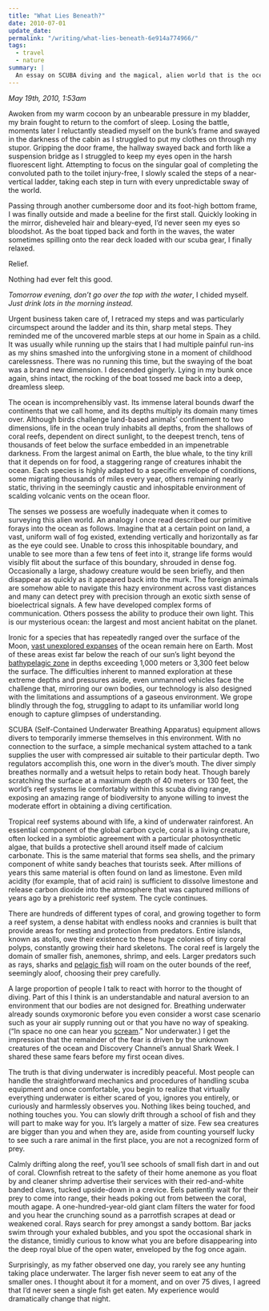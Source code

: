 ```yaml
---
title: "What Lies Beneath?"
date: 2010-07-01
update_date: 
permalink: "/writing/what-lies-beneath-6e914a774966/"
tags:
  - travel
  - nature
summary: |
  An essay on SCUBA diving and the magical, alien world that is the ocean.
---
```


_May 19th, 2010, 1:53am_

Awoken from my warm cocoon by an unbearable pressure in my bladder, my brain fought to return to the comfort of sleep. Losing the battle, moments later I reluctantly steadied myself on the bunk’s frame and swayed in the darkness of the cabin as I struggled to put my clothes on through my stupor. Gripping the door frame, the hallway swayed back and forth like a suspension bridge as I struggled to keep my eyes open in the harsh fluorescent light. Attempting to focus on the singular goal of completing the convoluted path to the toilet injury-free, I slowly scaled the steps of a near-vertical ladder, taking each step in turn with every unpredictable sway of the world.

Passing through another cumbersome door and its foot-high bottom frame, I was finally outside and made a beeline for the first stall. Quickly looking in the mirror, disheveled hair and bleary-eyed, I’d never seen my eyes so bloodshot. As the boat tipped back and forth in the waves, the water sometimes spilling onto the rear deck loaded with our scuba gear, I finally relaxed.

Relief.

Nothing had ever felt this good.

_Tomorrow evening, don’t go over the top with the water_, I chided myself. _Just drink lots in the morning instead._

Urgent business taken care of, I retraced my steps and was particularly circumspect around the ladder and its thin, sharp metal steps. They reminded me of the uncovered marble steps at our home in Spain as a child. It was usually while running up the stairs that I had multiple painful run-ins as my shins smashed into the unforgiving stone in a moment of childhood carelessness. There was no running this time, but the swaying of the boat was a brand new dimension. I descended gingerly. Lying in my bunk once again, shins intact, the rocking of the boat tossed me back into a deep, dreamless sleep.

The ocean is incomprehensibly vast. Its immense lateral bounds dwarf the continents that we call home, and its depths multiply its domain many times over. Although birds challenge land-based animals’ confinement to two dimensions, life in the ocean truly inhabits all depths, from the shallows of coral reefs, dependent on direct sunlight, to the deepest trench, tens of thousands of feet below the surface embedded in an impenetrable darkness. From the largest animal on Earth, the blue whale, to the tiny krill that it depends on for food, a staggering range of creatures inhabit the ocean. Each species is highly adapted to a specific envelope of conditions, some migrating thousands of miles every year, others remaining nearly static, thriving in the seemingly caustic and inhospitable environment of scalding volcanic vents on the ocean floor.

The senses we possess are woefully inadequate when it comes to surveying this alien world. An analogy I once read described our primitive forays into the ocean as follows. Imagine that at a certain point on land, a vast, uniform wall of fog existed, extending vertically and horizontally as far as the eye could see. Unable to cross this inhospitable boundary, and unable to see more than a few tens of feet into it, strange life forms would visibly flit about the surface of this boundary, shrouded in dense fog. Occasionally a large, shadowy creature would be seen briefly, and then disappear as quickly as it appeared back into the murk. The foreign animals are somehow able to navigate this hazy environment across vast distances and many can detect prey with precision through an exotic sixth sense of bioelectrical signals. A few have developed complex forms of communication. Others possess the ability to produce their own light. This is our mysterious ocean: the largest and most ancient habitat on the planet.

Ironic for a species that has repeatedly ranged over the surface of the Moon, [vast unexplored expanses](http://en.wikipedia.org/wiki/Ocean#Exploration) of the ocean remain here on Earth. Most of these areas exist far below the reach of our sun’s light beyond the [bathypelagic zone](http://en.wikipedia.org/wiki/Ocean#Regions_and_depths) in depths exceeding 1,000 meters or 3,300 feet below the surface. The difficulties inherent to manned exploration at these extreme depths and pressures aside, even unmanned vehicles face the challenge that, mirroring our own bodies, our technology is also designed with the limitations and assumptions of a gaseous environment. We grope blindly through the fog, struggling to adapt to its unfamiliar world long enough to capture glimpses of understanding.

SCUBA (Self-Contained Underwater Breathing Apparatus) equipment allows divers to temporarily immerse themselves in this environment. With no connection to the surface, a simple mechanical system attached to a tank supplies the user with compressed air suitable to their particular depth. Two regulators accomplish this, one worn in the diver’s mouth. The diver simply breathes normally and a wetsuit helps to retain body heat. Though barely scratching the surface at a maximum depth of 40 meters or 130 feet, the world’s reef systems lie comfortably within this scuba diving range, exposing an amazing range of biodiversity to anyone willing to invest the moderate effort in obtaining a diving certification.

Tropical reef systems abound with life, a kind of underwater rainforest. An essential component of the global carbon cycle, coral is a living creature, often locked in a symbiotic agreement with a particular photosynthetic algae, that builds a protective shell around itself made of calcium carbonate. This is the same material that forms sea shells, and the primary component of white sandy beaches that tourists seek. After millions of years this same material is often found on land as limestone. Even mild acidity (for example, that of acid rain) is sufficient to dissolve limestone and release carbon dioxide into the atmosphere that was captured millions of years ago by a prehistoric reef system. The cycle continues.

There are hundreds of different types of coral, and growing together to form a reef system, a dense habitat with endless nooks and crannies is built that provide areas for nesting and protection from predators. Entire islands, known as atolls, owe their existence to these huge colonies of tiny coral polyps, constantly growing their hard skeletons. The coral reef is largely the domain of smaller fish, anemones, shrimp, and eels. Larger predators such as rays, sharks and [pelagic fish](http://en.wikipedia.org/wiki/Pelagic_fish) will roam on the outer bounds of the reef, seemingly aloof, choosing their prey carefully.

A large proportion of people I talk to react with horror to the thought of diving. Part of this I think is an understandable and natural aversion to an environment that our bodies are not designed for. Breathing underwater already sounds oxymoronic before you even consider a worst case scenario such as your air supply running out or that you have no way of speaking. (“In space no one can hear you [scream](http://www.imdb.com/title/tt0078748/).” Nor underwater.) I get the impression that the remainder of the fear is driven by the unknown creatures of the ocean and Discovery Channel’s annual Shark Week. I shared these same fears before my first ocean dives.

The truth is that diving underwater is incredibly peaceful. Most people can handle the straightforward mechanics and procedures of handling scuba equipment and once comfortable, you begin to realize that virtually everything underwater is either scared of you, ignores you entirely, or curiously and harmlessly observes you. Nothing likes being touched, and nothing touches you. You can slowly drift through a school of fish and they will part to make way for you. It’s largely a matter of size. Few sea creatures are bigger than you and when they are, aside from counting yourself lucky to see such a rare animal in the first place, you are not a recognized form of prey.

Calmly drifting along the reef, you’ll see schools of small fish dart in and out of coral. Clownfish retreat to the safety of their home anemone as you float by and cleaner shrimp advertise their services with their red-and-white banded claws, tucked upside-down in a crevice. Eels patiently wait for their prey to come into range, their heads poking out from between the coral, mouth agape. A one-hundred-year-old giant clam filters the water for food and you hear the crunching sound as a parrotfish scrapes at dead or weakened coral. Rays search for prey amongst a sandy bottom. Bar jacks swim through your exhaled bubbles, and you spot the occasional shark in the distance, timidly curious to know what you are before disappearing into the deep royal blue of the open water, enveloped by the fog once again.

Surprisingly, as my father observed one day, you rarely see any hunting taking place underwater. The larger fish never seem to eat any of the smaller ones. I thought about it for a moment, and on over 75 dives, I agreed that I’d never seen a single fish get eaten. My experience would dramatically change that night.

